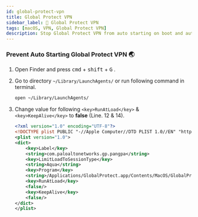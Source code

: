 ```yaml
---
id: global-protect-vpn
title: Global Protect VPN
sidebar_label: 🔑 Global Protect VPN
tags: [macOS, VPN, Global Protect VPN]
description: Stop Global Protect VPN from auto starting on boot and auto start after force quiting on macOS.
---
```


### Prevent Auto Starting Global Protect VPN  🌏

1. Open Finder and press <kbd>cmd</kbd> + <kbd>shift</kbd>  + <kbd>G</kbd>  .
2. Go to directory `~/Library/LaunchAgents/`  or run following command in terminal.

    ```bash
    open ~/Library/LaunchAgents/
    ```

3. Change value for following `<key>RunAtLoad</key>` & `<key>KeepAlive</key>` to **false** (Line. 12 & 14).

    ```xml {12,14} showLineNumbers
    <?xml version="1.0" encoding="UTF-8"?>
    <!DOCTYPE plist PUBLIC "-//Apple Computer//DTD PLIST 1.0//EN" "http://www.apple.com/DTDs/PropertyList-1.0.dtd">
    <plist version="1.0">
    <dict>
        <key>Label</key>
        <string>com.paloaltonetworks.gp.pangpa</string>
        <key>LimitLoadToSessionType</key>
        <string>Aqua</string>
        <key>Program</key>
        <string>/Applications/GlobalProtect.app/Contents/MacOS/GlobalProtect</string>
        <key>RunAtLoad</key>
        <false/>
        <key>KeepAlive</key>
        <false/>
    </dict>
    </plist>
    ```